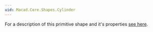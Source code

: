 ```yaml
---
uid: Macad.Core.Shapes.Cylinder
---
```

For a description of this primitive shape and it's properties [see here](xref:5da4906e-c86b-4f91-8b30-f5163e152d1e).